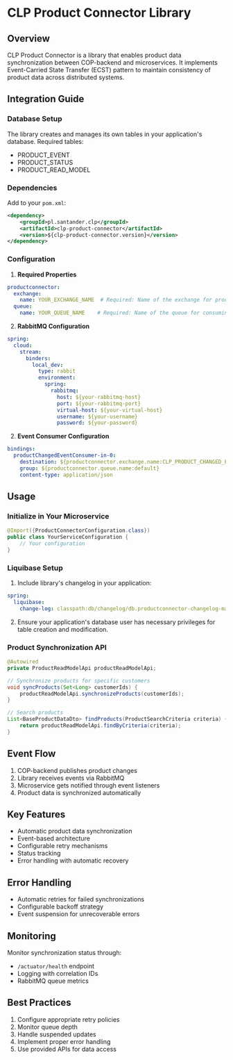 # CLP Product Connector Library

## Overview
CLP Product Connector is a library that enables product data synchronization between COP-backend and microservices. It implements Event-Carried State Transfer (ECST) pattern to maintain consistency of product data across distributed systems.

## Integration Guide

### Database Setup
The library creates and manages its own tables in your application's database. Required tables:
- PRODUCT_EVENT
- PRODUCT_STATUS
- PRODUCT_READ_MODEL

### Dependencies
Add to your `pom.xml`:
```xml
<dependency>
    <groupId>pl.santander.clp</groupId>
    <artifactId>clp-product-connector</artifactId>
    <version>${clp-product-connector.version}</version>
</dependency>
```

### Configuration

1. **Required Properties**
```yaml
productconnector:
  exchange:
    name: YOUR_EXCHANGE_NAME  # Required: Name of the exchange for product events
  queue:
    name: YOUR_QUEUE_NAME    # Required: Name of the queue for consuming events
```

2. **RabbitMQ Configuration**
```yaml
spring:
  cloud:
    stream:
      binders:
        local_dev:
          type: rabbit
          environment:
            spring:
              rabbitmq:
                host: ${your-rabbitmq-host}
                port: ${your-rabbitmq-port}
                virtual-host: ${your-virtual-host}
                username: ${your-username}
                password: ${your-password}
```

2. **Event Consumer Configuration**
```yaml
bindings:
  productChangedEventConsumer-in-0:
    destination: ${productconnector.exchange.name:CLP_PRODUCT_CHANGED_EVENT_FANOUT_DEV}
    group: ${productconnector.queue.name:default}
    content-type: application/json
```

## Usage

### Initialize in Your Microservice
```java
@Import({ProductConnectorConfiguration.class})
public class YourServiceConfiguration {
    // Your configuration
}
```

### Liquibase Setup
1. Include library's changelog in your application:
```yaml
spring:
  liquibase:
    change-log: classpath:db/changelog/db.productconnector-changelog-master.yaml
```

2. Ensure your application's database user has necessary privileges for table creation and modification.

### Product Synchronization API
```java
@Autowired
private ProductReadModelApi productReadModelApi;

// Synchronize products for specific customers
void syncProducts(Set<Long> customerIds) {
    productReadModelApi.synchronizeProducts(customerIds);
}

// Search products
List<BaseProductDataDto> findProducts(ProductSearchCriteria criteria) {
    return productReadModelApi.findByCriteria(criteria);
}
```

## Event Flow
1. COP-backend publishes product changes
2. Library receives events via RabbitMQ
3. Microservice gets notified through event listeners
4. Product data is synchronized automatically

## Key Features
- Automatic product data synchronization
- Event-based architecture
- Configurable retry mechanisms
- Status tracking
- Error handling with automatic recovery

## Error Handling
- Automatic retries for failed synchronizations
- Configurable backoff strategy
- Event suspension for unrecoverable errors

## Monitoring
Monitor synchronization status through:
- `/actuator/health` endpoint
- Logging with correlation IDs
- RabbitMQ queue metrics

## Best Practices
1. Configure appropriate retry policies
2. Monitor queue depth
3. Handle suspended updates
4. Implement proper error handling
5. Use provided APIs for data access